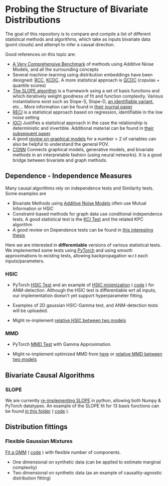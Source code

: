 # Probing the Structure of Bivariate Distributions

The goal of this repository is to compare and compile a list of different statistical methods and algorithms,
which take as inputs bivariate data (point clouds) and attempt to infer a causal direction.

Good references on this topic are:

* [A Very Comprehensive Benchmark](http://jmlr.org/papers/volume17/14-518/14-518.pdf) of methods using Additive Noise Models, and all the surrounding concepts
* Several machine-learning using distribution embeddings have been designed: [RCC](https://arxiv.org/pdf/1409.4366.pdf), [KCDC](https://arxiv.org/pdf/1804.04622.pdf). A more statistical approach is [QCDC](https://arxiv.org/pdf/1801.10579.pdf) (copulas + quantile scores)
* [The SLOPE algorithm](https://arxiv.org/pdf/1709.08915.pdf) is a framework using a set of basis functions and which iteratively weight goodness of fit and
  function complexity. Various instantiations exist such as Slope-S, Slope-D, [an identifiable variant](https://eda.mmci.uni-saarland.de/pubs/2019/sloppy-marx,vreeken-wappendix.pdf), etc...
  More information can be found in [their journal paper](https://link.springer.com/article/10.1007/s10115-018-1286-7)
* [RECI](http://proceedings.mlr.press/v84/bloebaum18a/bloebaum18a.pdf) is a statistical approach based on regression, identifiable in the low noise setting
* [IGCI](https://staff.science.uva.nl/j.m.mooij/articles/ai2012.pdf) Justifies a statistical approach in the case the relationship is deterministic and invertible. Additional material can be found in [their subsequent paper](https://arxiv.org/pdf/1402.2499.pdf).
* A good [review on graphical models](https://www.frontiersin.org/articles/10.3389/fgene.2019.00524/full) for a number > 2 of variables can also be helpful to understand the general POV.
* [CGNN](https://arxiv.org/pdf/1709.05321.pdf) Connects graphical models, generative models, and bivariate methods in an interpretable fashion (using neural networks). It is a good bridge between bivariate and graph methods.


## Dependence - Independence Measures

Many causal algorithms rely on independence tests and Similarity tests. Some examples are

* Bivariate Methods using [Additive Noise Models](http://jmlr.org/papers/volume17/14-518/14-518.pdf) often use Mutual Information or HSIC
* Constraint-based methods for graph data use conditional independence tests. A good statistical test is the [KCI Test](https://arxiv.org/pdf/1202.3775.pdf) and the related KPC algorithm
* A good review on Dependence tests can be found in [this interesting thesis](https://arxiv.org/pdf/1607.03300.pdf)

Here we are interested in **differentiable** versions of various statistical tests. We implemented some tests using [PyTorch](https://pytorch.org/) and using smooth approximations to existing tests,
allowing backpropagation w.r.t each inputs/parameters.

### HSIC

* PyTorch [HSIC Test](dependence/hsic.py) and an example of [HSIC minimization](tests/data/gp/with_hsic/) ( [code](tests/test_gp.py) ) for ANM-detection.
  Although the HSIC test is differentiable wrt all inputs, our implementation doesn't yet support hyperparameter fitting.

* Examples of 2D gaussian HSIC-Gamma test, and ANM-detection tests will be uploaded.

* Might re-implement [relative HSIC between two models](https://arxiv.org/pdf/1406.3852.pdf)

### MMD

* PyTorch [MMD Test](dependence/mmd.py) with Gamma Approximation.

* Might re-implement optimized MMD from [here](https://github.com/dougalsutherland/opt-mmd) or [relative MMD between two models](https://arxiv.org/pdf/1511.04581.pdf)

## Bivariate Causal Algorithms

### SLOPE

We are currently [re-implementing SLOPE](causal/slope) in python, allowing both Numpy & PyTorch datatypes.
An example of the SLOPE fit for 13 basis functions can be found [in this folder](tests/data/fitting/slope) ( [code](tests/test_slope_fits.py) ).

## Distribution fittings

### Flexible Gaussian Mixtures

[Fit a GMM](tests/data/fitting/gmm) ( [code](test/test_gmm_fit.py) ) with flexible number of components.

* One dimensional on synthetic data (can be applied to estimate marginal complexity)
* Two dimensional on synthetic data (as an example of causality-agnostic distribution fitting)
